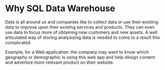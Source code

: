 # Why SQL Data Warehouse

Data is all around us and companies like to collect data or use their existing data to improve upon their existing services and products. They can even use data to focus more of obtaining new customers and new assets. A well articulated way of storing analysizing data is needed to come to a result this complicated.

Example, for a Web application: the company may want to know which geography or demographic is using this web app and help design content and advertize more relevant product on their website.
